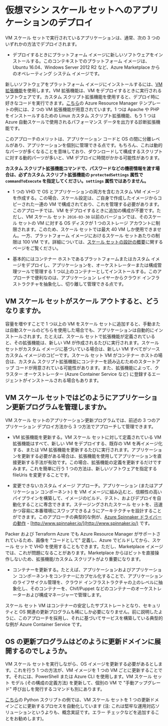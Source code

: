 <properties
	pageTitle="仮想マシン スケール セットへのアプリケーションのデプロイ| Microsoft Azure"
	description="仮想マシン スケール セットへのアプリケーションのデプロイ"
	services="virtual-machine-scale-sets"
	documentationCenter=""
	authors="gbowerman"
	manager="timlt"
	editor=""
	tags="azure-resource-manager"/>

<tags
	ms.service="virtual-machine-scale-sets"
	ms.workload="na"
	ms.tgt_pltfrm="na"
	ms.devlang="na"
	ms.topic="article"
	ms.date="08/26/2016"
	ms.author="guybo"/>

# 仮想マシン スケール セットへのアプリケーションのデプロイ

VM スケール セットで実行されているアプリケーションは、通常、次の 3 つのいずれかの方法でデプロイされます。

- デプロイするときにプラットフォーム イメージに新しいソフトウェアをインストールする。このコンテキストでのプラットフォーム イメージは、Ubuntu 16.04、Windows Server 2012 R2 など、Azure Marketplace からのオペレーティング システム イメージです。

新しいソフトウェアをプラットフォーム イメージにインストールするには、[VM 拡張機能](../virtual-machines/virtual-machines-windows-extensions-features.md)を使用します。VM 拡張機能は、VM をデプロイするときに実行されるソフトウェアです。カスタム スクリプト拡張機能を使用すると、デプロイ時に好きなコードを実行できます。[こちら](https://github.com/Azure/azure-quickstart-templates/tree/master/201-vmss-lapstack-autoscale)の Azure Resource Manager テンプレートの例には、2 つの VM 拡張機能が用意されています。1 つは Apache や PHP をインストールするための Linux カスタム スクリプト拡張機能、もう 1 つは Azure 自動スケールで使用されるパフォーマンス データを出力する診断拡張機能です。

このアプローチのメリットは、アプリケーション コードと OS の間に分離レベルがあり、アプリケーションを個別に管理できる点です。もちろん、これは動的なパーツが多くなることを意味しており、ダウンロードして構成するスクリプトに対する動的パーツが多いと、VM デプロイに時間がかかる可能性があります。

**カスタム スクリプト拡張機能コマンドで、パスワードなどの機密情報を渡す場合は、必ずカスタム スクリプト拡張機能の `protectedSettings` 属性で `commandToExecute` を指定してください。`settings` 属性ではありません。**

- 1 つの VHD で OS とアプリケーションの両方を含むカスタム VM イメージを作成する。この場合、スケール設定は、ご自身で作成したイメージからコピーされた一連の VM で構成されており、これを管理する必要があります。このアプローチでは、VM をデプロイするときに追加の構成が不要です。ただし、VM スケール セット `2016-03-30` 以前のバージョンでは、そのスケール セットの VM に対する OS ディスクが 1 つのストレージ アカウントに制限されます。このため、スケール セットでは最大 40 VM しか使用できません。一方、プラットフォーム イメージにおけるスケール セットあたりの制限は 100 VM です。詳細については、[スケール セットの設計の概要](./virtual-machine-scale-sets-design-overview.md)に関するページをご覧ください。

- 基本的にはコンテナー ホストであるプラットフォームまたはカスタム イメージをデプロイし、アプリケーションを、オーケストレーターまたは構成管理ツールで管理する 1 つ以上のコンテナーとしてインストールする。このアプローチで便利なのは、アプリケーション レイヤーからクラウド インフラストラクチャを抽象化し、切り離して管理できる点です。

## VM スケール セットがスケール アウトすると、どうなりますか。

容量を増やすことで 1 つ以上の VM をスケール セットに追加すると、手動または自動スケールのどちらを使用した場合でも、アプリケーションは自動的にインストールされます。たとえば、スケール セットで拡張機能が定義されていると、その拡張機能は、新しい VM が作成されるたびに実行されます。スケール セットがカスタム イメージに基づいている場合は、新しい VM すべてがソース カスタム イメージのコピーです。スケール セット VM がコンテナー ホストの場合は、カスタム スクリプト拡張機能にコンテナーを読み込むためのスタートアップ コードが用意されている可能性があります。また、拡張機能によって、クラスター オーケストレーター (Azure Container Service など) に登録するエージェントがインストールされる場合もあります。

## VM スケール セットではどのようにアプリケーション更新プログラムを管理しますか。

VM スケール セットのアプリケーション更新プログラムでは、前述の 3 つのアプリケーション デプロイ方法から 3 つ方法でアプローチして管理できます。

* VM 拡張機能を更新する。VM スケール セットに対して定義されている VM 拡張機能はすべて、新しい VM をデプロイする、既存の VM を再イメージ化する、または VM 拡張機能を更新するたびに実行されます。アプリケーションを更新する必要がある場合は、拡張機能を使用してアプリケーションを直接更新する手法が有効です。この場合、拡張機能の定義を更新するだけですみます。これを簡単に行う 1 つの方法は、新しいソフトウェアを指定する fileUris を変更することです。

* 変更できないカスタム イメージ アプローチ。アプリケーション (またはアプリケーション コンポーネント) を VM イメージに組み込むと、信頼性の高いパイプラインを構築して、イメージのビルド、テスト、およびデプロイを自動化することに専念できます。ステージングされたスケール セットを、迅速かつ容易に本番環境にスワップできるようにアーキテクチャを設計することができます。このアプローチの典型的な例が、[Azure Spinnaker ドライバーの動作](https://github.com/spinnaker/deck/tree/master/app/scripts/modules/azure) - [http://www.spinnaker.io/](http://www.spinnaker.io/) です。

Packer および Terraform Azure でも Azure Resource Manager がサポートされているため、画像を "コードとして" 定義し、Azure でビルドしてから、スケール セットで VHD を使用することもできます。ただし、Marketplace イメージでは、これが問題になることがあります。Marketplace からはビットを直接操作しないため、拡張機能/カスタム スクリプトがより重要になります。

* コンテナーを更新する。たとえば、アプリケーションおよびアプリケーション コンポーネントをコンテナーにカプセル化することで、アプリケーションのライフサイクル管理を、クラウド インフラストラクチャの上のレベルに抽象化し、そのコンテナーを、Chif/Puppet などのコンテナーのオーケストレーターおよび構成マネージャーで管理します。

スケール セット VM はコンテナーの安定したサブストレートとなり、セキュリティと OS 関連の更新プログラムも稀にしか必要になりません。前に説明したように、このアプローチを採用し、それに基づいてサービスを構築している典型的な例が Azure Container Service です。

## OS の更新プログラムはどのように更新ドメインに展開するのでしょうか。

VM スケール セットを実行しながら、OS イメージを更新する必要があるとします。これを行う 1 つの方法が、VM イメージを 1 つの VM ごとに更新することです。それには、PowerShell または Azure CLI を使用します。VM スケール セット モデル (その構成の定義方法) を更新して、個別の VM で "手動アップグレード" 呼び出しを発行するコマンドも別にあります。

[こちら](https://github.com/gbowerman/vmsstools)の Python スクリプトの例では、VM スケール セットを 1 つの更新ドメインごとに更新するプロセスを自動化しています (注: これは堅牢な運用対応ソリューションというよりも、概念実証です。エラー チェックなどを追加することをお勧めします)。

<!---HONumber=AcomDC_0907_2016-->